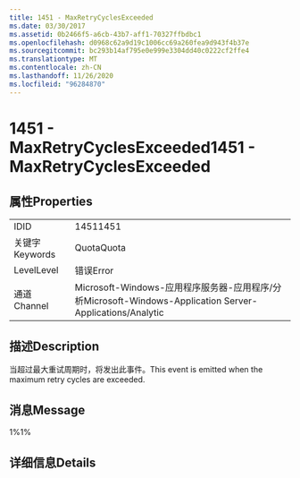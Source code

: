 ```yaml
---
title: 1451 - MaxRetryCyclesExceeded
ms.date: 03/30/2017
ms.assetid: 0b2466f5-a6cb-43b7-aff1-70327ffbdbc1
ms.openlocfilehash: d0968c62a9d19c1006cc69a260fea9d943f4b37e
ms.sourcegitcommit: bc293b14af795e0e999e3304dd40c0222cf2ffe4
ms.translationtype: MT
ms.contentlocale: zh-CN
ms.lasthandoff: 11/26/2020
ms.locfileid: "96284870"
---
```

# <a name="1451---maxretrycyclesexceeded"></a><span data-ttu-id="40da6-102">1451 - MaxRetryCyclesExceeded</span><span class="sxs-lookup"><span data-stu-id="40da6-102">1451 - MaxRetryCyclesExceeded</span></span>

## <a name="properties"></a><span data-ttu-id="40da6-103">属性</span><span class="sxs-lookup"><span data-stu-id="40da6-103">Properties</span></span>  
  
|||  
|-|-|  
|<span data-ttu-id="40da6-104">ID</span><span class="sxs-lookup"><span data-stu-id="40da6-104">ID</span></span>|<span data-ttu-id="40da6-105">1451</span><span class="sxs-lookup"><span data-stu-id="40da6-105">1451</span></span>|  
|<span data-ttu-id="40da6-106">关键字</span><span class="sxs-lookup"><span data-stu-id="40da6-106">Keywords</span></span>|<span data-ttu-id="40da6-107">Quota</span><span class="sxs-lookup"><span data-stu-id="40da6-107">Quota</span></span>|  
|<span data-ttu-id="40da6-108">Level</span><span class="sxs-lookup"><span data-stu-id="40da6-108">Level</span></span>|<span data-ttu-id="40da6-109">错误</span><span class="sxs-lookup"><span data-stu-id="40da6-109">Error</span></span>|  
|<span data-ttu-id="40da6-110">通道</span><span class="sxs-lookup"><span data-stu-id="40da6-110">Channel</span></span>|<span data-ttu-id="40da6-111">Microsoft-Windows-应用程序服务器-应用程序/分析</span><span class="sxs-lookup"><span data-stu-id="40da6-111">Microsoft-Windows-Application Server-Applications/Analytic</span></span>|  
  
## <a name="description"></a><span data-ttu-id="40da6-112">描述</span><span class="sxs-lookup"><span data-stu-id="40da6-112">Description</span></span>  

 <span data-ttu-id="40da6-113">当超过最大重试周期时，将发出此事件。</span><span class="sxs-lookup"><span data-stu-id="40da6-113">This event is emitted when the maximum retry cycles are exceeded.</span></span>  
  
## <a name="message"></a><span data-ttu-id="40da6-114">消息</span><span class="sxs-lookup"><span data-stu-id="40da6-114">Message</span></span>  

 <span data-ttu-id="40da6-115">1%</span><span class="sxs-lookup"><span data-stu-id="40da6-115">1%</span></span>  
  
## <a name="details"></a><span data-ttu-id="40da6-116">详细信息</span><span class="sxs-lookup"><span data-stu-id="40da6-116">Details</span></span>
